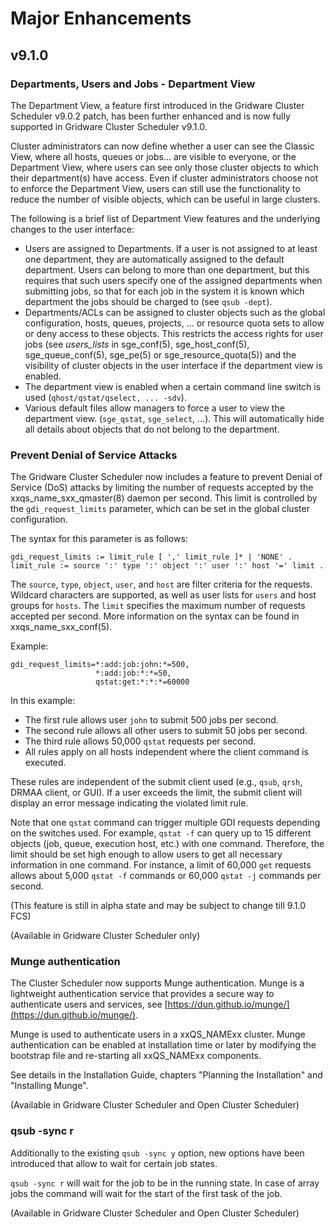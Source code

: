 # Major Enhancements

## v9.1.0

### Departments, Users and Jobs - Department View

The Department View, a feature first introduced in the Gridware Cluster Scheduler v9.0.2 patch, has been further enhanced and is now fully supported in Gridware Cluster Scheduler v9.1.0.

Cluster administrators can now define whether a user can see the Classic View, where all hosts, queues or jobs... are visible to everyone, or the Department View, where users can see only those cluster objects to which their department(s) have access.
Even if cluster administrators choose not to enforce the Department View, users can still use the functionality to reduce the number of visible objects, which can be useful in large clusters.

The following is a brief list of Department View features and the underlying changes to the user interface:

- Users are assigned to Departments. If a user is not assigned to at least one department, they are automatically assigned to the default department. Users can belong to more than one department, but this requires that such users specify one of the assigned departments when submitting jobs, so that for each job in the system it is known which department the jobs should be charged to (see `qsub -dept`).
- Departments/ACLs can be assigned to cluster objects such as the global configuration, hosts, queues, projects, ... or resource quota sets to allow or deny access to these objects. This restricts the access rights for user jobs (see *users_lists* in sge_conf(5), sge_host_conf(5), sge_queue_conf(5), sge_pe(5) or sge_resource_quota(5)) and the visibility of cluster objects in the user interface if the department view is enabled.
- The department view is enabled when a certain command line switch is used (`qhost/qstat/qselect, ... -sdv`).
- Various default files allow managers to force a user to view the department view. (`sge_qstat`, `sge_select`, ...). This will automatically hide all details about objects that do not belong to the department.

### Prevent Denial of Service Attacks

The Gridware Cluster Scheduler now includes a feature to prevent Denial of Service (DoS) attacks by limiting the number of requests accepted by the xxqs_name_sxx_qmaster(8) daemon per second. This limit is controlled by the `gdi_request_limits` parameter, which can be set in the global cluster configuration.

The syntax for this parameter is as follows:

```
gdi_request_limits := limit_rule [ ',' limit_rule ]* | 'NONE' .
limit_rule := source ':' type ':' object ':' user ':' host '=' limit .
```

The `source`, `type`, `object`, `user`, and `host` are filter criteria for the requests. Wildcard characters are supported, as well as user lists for `users` and host groups for `hosts`. The `limit` specifies the maximum number of requests accepted per second. More information on the syntax can be found in xxqs_name_sxx_conf(5).

Example:

```
gdi_request_limits=*:add:job:john:*=500,
                   *:add:job:*:*=50,
                   qstat:get:*:*:*=60000
```

In this example:
- The first rule allows user `john` to submit 500 jobs per second.
- The second rule allows all other users to submit 50 jobs per second.
- The third rule allows 50,000 `qstat` requests per second.
- All rules apply on all hosts independent where the client command is executed.

These rules are independent of the submit client used (e.g., `qsub`, `qrsh`, DRMAA client, or GUI). If a user exceeds the limit, the submit client will display an error message indicating the violated limit rule.

Note that one `qstat` command can trigger multiple GDI requests depending on the switches used. For example, `qstat -f` can query up to 15 different objects (job, queue, execution host, etc.) with one command. Therefore, the limit should be set high enough to allow users to get all necessary information in one command. For instance, a limit of 60,000 `get` requests allows about 5,000 `qstat -f` commands or 60,000 `qstat -j` commands per second.

(This feature is still in alpha state and may be subject to change till 9.1.0 FCS)

(Available in Gridware Cluster Scheduler only)

### Munge authentication

The Cluster Scheduler now supports Munge authentication. Munge is a lightweight authentication service that provides a secure way to authenticate users and services, see [https://dun.github.io/munge/](https://dun.github.io/munge/).

Munge is used to authenticate users in a xxQS_NAMExx cluster.  Munge authentication can be enabled at installation time or later by modifying the bootstrap file and re-starting all xxQS_NAMExx components.

See details in the Installation Guide, chapters "Planning the Installation" and "Installing Munge".

(Available in Gridware Cluster Scheduler and Open Cluster Scheduler)

### qsub -sync r

Additionally to the existing `qsub -sync y` option, new options have been introduced that allow to wait for certain job states.

`qsub -sync r` will wait for the job to be in the running state. In case of array jobs the command will wait for the start of the first task of the job.

(Available in Gridware Cluster Scheduler and Open Cluster Scheduler)

[//]: # (Eeach file has to end with two emty lines)

